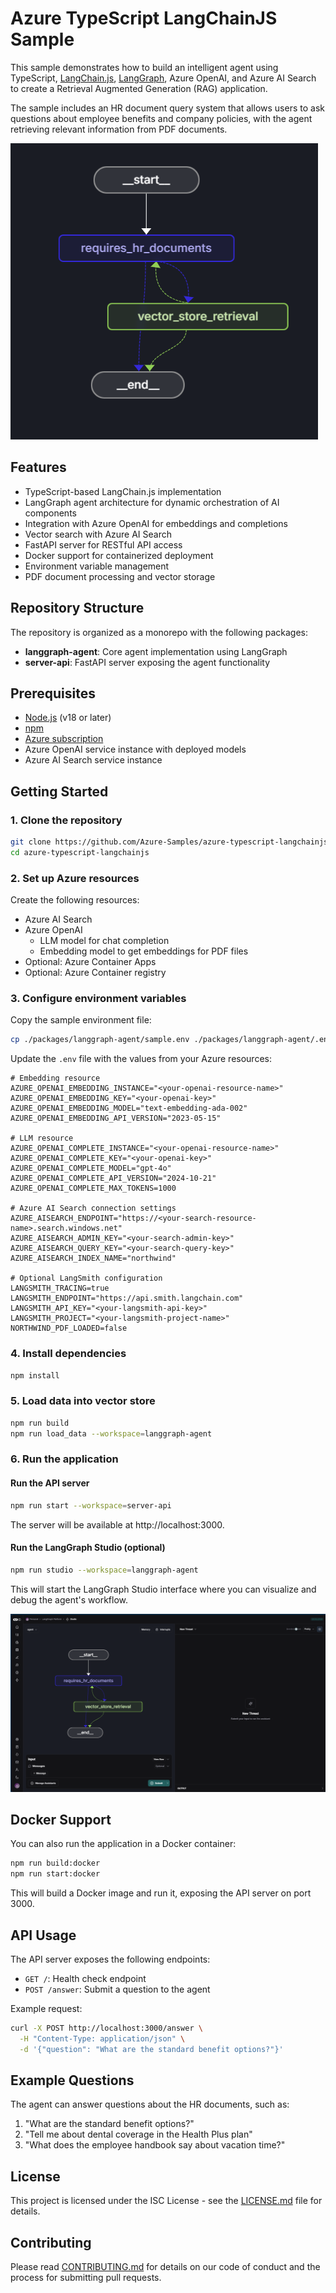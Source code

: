 # Azure TypeScript LangChainJS Sample

This sample demonstrates how to build an intelligent agent using TypeScript, [LangChain.js](https://js.langchain.com/), [LangGraph](https://github.com/langchain-ai/langgraphjs), Azure OpenAI, and Azure AI Search to create a Retrieval Augmented Generation (RAG) application.

The sample includes an HR document query system that allows users to ask questions about employee benefits and company policies, with the agent retrieving relevant information from PDF documents.

![Agent Workflow](./packages/langgraph-agent/media/agent-workflow.png)

## Features

- TypeScript-based LangChain.js implementation
- LangGraph agent architecture for dynamic orchestration of AI components
- Integration with Azure OpenAI for embeddings and completions
- Vector search with Azure AI Search
- FastAPI server for RESTful API access
- Docker support for containerized deployment
- Environment variable management
- PDF document processing and vector storage

## Repository Structure

The repository is organized as a monorepo with the following packages:

- **langgraph-agent**: Core agent implementation using LangGraph
- **server-api**: FastAPI server exposing the agent functionality

## Prerequisites

- [Node.js](https://nodejs.org/) (v18 or later)
- [npm](https://www.npmjs.com/)
- [Azure subscription](https://azure.microsoft.com/free/)
- Azure OpenAI service instance with deployed models
- Azure AI Search service instance

## Getting Started

### 1. Clone the repository

```bash
git clone https://github.com/Azure-Samples/azure-typescript-langchainjs.git
cd azure-typescript-langchainjs
```

### 2. Set up Azure resources

Create the following resources:

* Azure AI Search
* Azure OpenAI
    * LLM model for chat completion
    * Embedding model to get embeddings for PDF files
* Optional: Azure Container Apps
* Optional: Azure Container registry

### 3. Configure environment variables

Copy the sample environment file:

```bash
cp ./packages/langgraph-agent/sample.env ./packages/langgraph-agent/.env
```

Update the `.env` file with the values from your Azure resources:

```
# Embedding resource
AZURE_OPENAI_EMBEDDING_INSTANCE="<your-openai-resource-name>"
AZURE_OPENAI_EMBEDDING_KEY="<your-openai-key>"
AZURE_OPENAI_EMBEDDING_MODEL="text-embedding-ada-002"
AZURE_OPENAI_EMBEDDING_API_VERSION="2023-05-15"

# LLM resource
AZURE_OPENAI_COMPLETE_INSTANCE="<your-openai-resource-name>"
AZURE_OPENAI_COMPLETE_KEY="<your-openai-key>"
AZURE_OPENAI_COMPLETE_MODEL="gpt-4o"
AZURE_OPENAI_COMPLETE_API_VERSION="2024-10-21"
AZURE_OPENAI_COMPLETE_MAX_TOKENS=1000

# Azure AI Search connection settings
AZURE_AISEARCH_ENDPOINT="https://<your-search-resource-name>.search.windows.net"
AZURE_AISEARCH_ADMIN_KEY="<your-search-admin-key>"
AZURE_AISEARCH_QUERY_KEY="<your-search-query-key>"
AZURE_AISEARCH_INDEX_NAME="northwind"

# Optional LangSmith configuration
LANGSMITH_TRACING=true
LANGSMITH_ENDPOINT="https://api.smith.langchain.com"
LANGSMITH_API_KEY="<your-langsmith-api-key>"
LANGSMITH_PROJECT="<your-langsmith-project-name>"
NORTHWIND_PDF_LOADED=false
```

### 4. Install dependencies

```bash
npm install
```

### 5. Load data into vector store

```bash
npm run build
npm run load_data --workspace=langgraph-agent
```

### 6. Run the application

#### Run the API server

```bash
npm run start --workspace=server-api
```

The server will be available at http://localhost:3000.

#### Run the LangGraph Studio (optional)

```bash
npm run studio --workspace=langgraph-agent
```

This will start the LangGraph Studio interface where you can visualize and debug the agent's workflow.

![LangGraph Studio](./packages/langgraph-agent/media/langgraph-platform-studio.png)

## Docker Support

You can also run the application in a Docker container:

```bash
npm run build:docker
npm run start:docker
```

This will build a Docker image and run it, exposing the API server on port 3000.

## API Usage

The API server exposes the following endpoints:

- `GET /`: Health check endpoint
- `POST /answer`: Submit a question to the agent

Example request:

```bash
curl -X POST http://localhost:3000/answer \
  -H "Content-Type: application/json" \
  -d '{"question": "What are the standard benefit options?"}' 
```

## Example Questions

The agent can answer questions about the HR documents, such as:

1. "What are the standard benefit options?"
2. "Tell me about dental coverage in the Health Plus plan"
3. "What does the employee handbook say about vacation time?"

## License

This project is licensed under the ISC License - see the [LICENSE.md](LICENSE.md) file for details.

## Contributing

Please read [CONTRIBUTING.md](CONTRIBUTING.md) for details on our code of conduct and the process for submitting pull requests.
